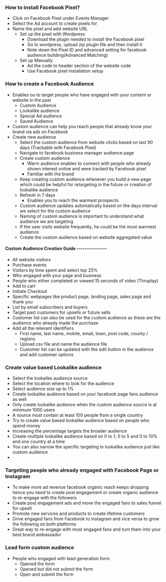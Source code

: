 ### How to install Facebook Pixel?
- Click on Facebook Pixel under Events Manager 
- Select the Ad account to create pixels for
- Name the pixel and add website URL 
  - Set up the pixel with Wordpress
    - Download the plugin needed to install the Facebook pixel 
    - Go to wordpress, upload zip plugin file and then install it
    - Note down the Pixel ID and advanced setting for facebook audience building(Advanced Matching)
  - Set up Manually 
    - Ad the code to header section of the website code
    - Use Facebook pixel installation setup
  
### How to create a Facebook Audience
- Enables ou to target people who have engaged with your content or website in the past 
  - Custom Audience
  - Lookalike audience 
  - Special Ad audience 
  - Saved Audience
- Custom audience can help you reach people that already know your brand via ads on Facebook
- Create new audience
  - Select the custom audience from website clicks based on last 90 days (Trackable with Facebook Pixel)
  - Navigate to facebook business manager audience page
  - Create custom audience
    - Warm audience enables to connect with people who already shown interest online and were tracked by Facebook pixel 
    - Familiar with the brand
  - Keep creating custom audience whenever you build a new page which could be helpful for retargeting in the future or creation of lookalike audience
  - Refresh in 7 days 
    - Enables you to reach the warmest prospects
  - Custom audience updates automatically based on the days interval we select for the custom audience
  - Naming of custom audience is important to understand what audience we are targeting 
  - If the user visits website frequently, he could be the most warmest audience
  - Create the custom audience based on website aggregated value

#### Custom Audience Creation Guide ---------------
- All website visitors
- Purchase events
- Visitors by time spent and select top 25% 
- Who engaged with your page and business 
- People who either completed or viewed 15 seconds of video (Thruplay)
- Add to cart 
- Initiate Checkout 
- Specific webpages like product page, landing page, sales page and thank you
- List by email subscribers and buyers
- Target past customers for upsells or future sells
- Customer list can also be used for the custom audience as these are the audience who already made the purchase
- Add all the relevant identifiers 
  - First name, last name, mobile, email, town, post code, county / regions
  - Upload csv file and name the audience file
  - Customer list can be updated with the edit button in the audience and add customer options

### Create value based Lookalike audience 
- Select the lookalike audience source 
- Select the location where to look for the audience
- Select audience size up to 1% 
- Create lookalike audience based on your facebook page fans audience as well 
- Only create lookalike audience when the custom audience source is at minimum 1000 users
- A source must contain at least 100 people from a single country 
- Try to create value based lookalike audience based on people who spend money
- Increasing the percentage targets the broader audience 
- Create multiple lookalike audience based on 0 to 1, 0 to 5 and 0 to 10% and one country at a time 
- You can also narrow the specific targeting in lookalike audience just like custom audience
- 
  
  
### Targeting people who already engaged with Facebook Page or Instagram
- To make more ad revenue facebook organic reach keeps dropping hence you need to create post engagement or create organic audience to re-engage with the followers 
- Create post engagement ads and move the engaged fans to sales funnel for upsell 
- Promote new services and products to create lifetime customers
- Drive engaged fans from Facebook to instagram and vice versa to grow the following on both platforms 
- Great way to re-engage with most engaged fans and turn them into your best brand ambassador
  
### Lead form custom audience
- People who engaged with lead generation form
  - Opened the form 
  - Opened but did not submit the form 
  - Open and submit the form


